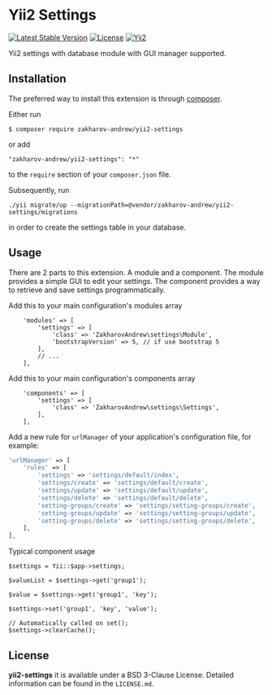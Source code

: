 # Yii2 Settings

[![Latest Stable Version](https://poser.pugx.org/zakharov-andrew/yii2-settings/v/stable)](https://packagist.org/packages/zakharov-andrew/yii2-settings)
[![License](https://poser.pugx.org/zakharov-andrew/yii2-settings/license)](https://packagist.org/packages/zakharov-andrew/yii2-settings)
[![Yii2](https://img.shields.io/badge/Powered_by-Yii_Framework-green.svg?style=flat)](http://www.yiiframework.com/)

Yii2 settings with database module with GUI manager supported.

## Installation

The preferred way to install this extension is through [composer](http://getcomposer.org/download/).

Either run

```
$ composer require zakharov-andrew/yii2-settings
```
or add

```
"zakharov-andrew/yii2-settings": "*"
```

to the ```require``` section of your ```composer.json``` file.

Subsequently, run

```
./yii migrate/up --migrationPath=@vendor/zakharov-andrew/yii2-settings/migrations
```

in order to create the settings table in your database.

## Usage

There are 2 parts to this extension. A module and a component. The module provides a simple GUI to edit your settings. The component provides a way to retrieve and save settings programmatically.

Add this to your main configuration's modules array

```
    'modules' => [
        'settings' => [
            'class' => 'ZakharovAndrew\settings\Module',
            'bootstrapVersion' => 5, // if use bootstrap 5
        ],
        // ...
    ],
```

Add this to your main configuration's components array

```
    'components' => [
        'settings' => [
            'class' => 'ZakharovAndrew\settings\Settings',
        ],
    ],
```

Add a new rule for `urlManager` of your application's configuration file, for example:

```php
'urlManager' => [
    'rules' => [
        'settings' => 'settings/default/index',
        'settings/create' => 'settings/default/create',
        'settings/update' => 'settings/default/update',
        'settings/delete' => 'settings/default/delete',
        'setting-groups/create' => 'settings/setting-groups/create',
        'setting-groups/update' => 'settings/setting-groups/update',
        'setting-groups/delete' => 'settings/setting-groups/delete',
    ],
],
```


Typical component usage

```
$settings = Yii::$app->settings;

$valueList = $settings->get('group1');

$value = $settings->get('group1', 'key');

$settings->set('group1', 'key', 'value');

// Automatically called on set();
$settings->clearCache();
```

## License

**yii2-settings** it is available under a BSD 3-Clause License. Detailed information can be found in the `LICENSE.md`.
